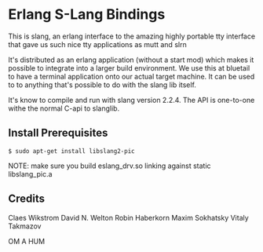 Erlang S-Lang Bindings
======================

This is slang, an erlang interface to the amazing highly portable tty
interface that gave us such nice tty applications as mutt and slrn

It's distributed as an erlang application (without a start mod) which makes
it possible to integrate into a larger build environment.
We use this at bluetail to have a terminal application onto our
actual target machine. It can be used to to anything that's possible
to do with the slang lib itself.

It's know to compile and run with slang version 2.2.4.
The API is one-to-one withe the normal C-api to slanglib.

Install Prerequisites
---------------------

    $ sudo apt-get install libslang2-pic

NOTE: make sure you build eslang_drv.so linking against static libslang_pic.a

Credits
-------

Claes Wikstrom
David N. Welton
Robin Haberkorn
Maxim Sokhatsky
Vitaly Takmazov

OM A HUM
